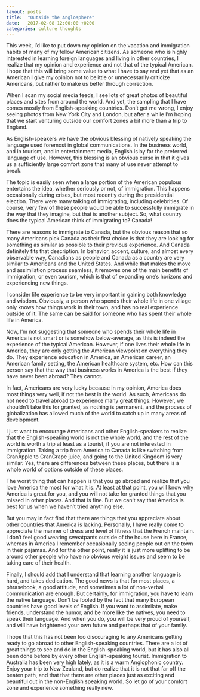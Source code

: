 ```yaml
---
layout: posts
title:  "Outside the Anglosphere"
date:   2017-02-08 12:00:00 +0200
categories: culture thoughts
---
```

This week, I’d like to put down my opinion on the vacation and immigration habits of many of my fellow American citizens. As someone who is highly interested in learning foreign languages and living in other countries, I realize that my opinion and experience and not that of the typical American. I hope that this will bring some value to what I have to say and yet that as an American I give my opinion not to belittle or unnecessarily criticize Americans, but rather to make us better through correction.

When I scan my social media feeds, I see lots of great photos of beautiful places and sites from around the world. And yet, the sampling that I have comes mostly from English-speaking countries. Don’t get me wrong, I enjoy seeing photos from New York City and London, but after a while I’m hoping that we start venturing outside our comfort zones a bit more than a trip to England.

As English-speakers we have the obvious blessing of natively speaking the language used foremost in global communications. In the business world, and in tourism, and in entertainment media, English is by far the preferred language of use. However, this blessing is an obvious curse in that it gives us a sufficiently large comfort zone that many of use never attempt to break.

The topic is easily seen when a large portion of the American populous entertains the idea, whether seriously or not, of immigration. This happens occasionally during crises, but most recently during the presidential election. There were many talking of immigrating, including celebrities. Of course, very few of these people would be able to successfully immigrate in the way that they imagine, but that is another subject. So, what country does the typical American think of immigrating to? Canada!

There are reasons to immigrate to Canada, but the obvious reason that so many Americans pick Canada as their first choice is that they are looking for something as similar as possible to their previous experience. And Canada definitely fits that description. In behavior, accent, culture, and almost every observable way, Canadians as people and Canada as a country are very similar to Americans and the United States. And while that makes the move and assimilation process seamless, it removes one of the main benefits of immigration, or even tourism, which is that of expanding one’s horizons and experiencing new things.

I consider life experience to be very important in gaining both knowledge and wisdom. Obviously, a person who spends their whole life in one village only knows how things work in their town, and has no real experience outside of it. The same can be said for someone who has spent their whole life in America.

Now, I’m not suggesting that someone who spends their whole life in America is not smart or is somehow below-average, as this is indeed the experience of the typical American. However, if one lives their whole life in America, they are only getting the American viewpoint on everything they do. They experience education in America, an American career, an American family setting, the American healthcare system, etc. How can this person say that the way that business works in America is the best if they have never been abroad? They cannot.

In fact, Americans are very lucky because in my opinion, America does most things very well, if not the best in the world. As such, Americans do not need to travel abroad to experience many great things. However, we shouldn’t take this for granted, as nothing is permanent, and the process of globalization has allowed much of the world to catch up in many areas of development.

I just want to encourage Americans and other English-speakers to realize that the English-speaking world is not the whole world, and the rest of the world is worth a trip at least as a tourist, if you are not interested in immigration. Taking a trip from America to Canada is like switching from CranApple to CranGrape juice, and going to the United Kingdom is very similar. Yes, there are differences between these places, but there is a whole world of options outside of these places.

The worst thing that can happen is that you go abroad and realize that you love America the most for what it is. At least at that point, you will know why America is great for you, and you will not take for granted things that you missed in other places. And that is fine. But we can’t say that America is best for us when we haven’t tried anything else.

But you may in fact find that there are things that you appreciate about other countries that America is lacking. Personally, I have really come to appreciate the manner of dress and level of fitness that the French maintain. I don’t feel good wearing sweatpants outside of the house here in France, whereas in America I remember occasionally seeing people out on the town in their pajamas. And for the other point, really it is just more uplifting to be around other people who have no obvious weight issues and seem to be taking care of their health.

Finally, I should add that I understand that learning another language is hard, and takes dedication. The good news is that for most places, a phrasebook, a good attitude, and sometimes a lot of non-verbal communication are enough. But certainly, for immigration, you have to learn the native language. Don’t be fooled by the fact that many European countries have good levels of English. If you want to assimilate, make friends, understand the humor, and be more like the natives, you need to speak their language. And when you do, you will be very proud of yourself, and will have brightened your own future and perhaps that of your family.

I hope that this has not been too discouraging to any Americans getting ready to go abroad to other English-speaking countries. There are a lot of great things to see and do in the English-speaking world, but it has also all been done before by every other English-speaking tourist. Immigration to Australia has been very high lately, as it is a warm Anglophonic country. Enjoy your trip to New Zealand, but do realize that it is not that far off the beaten path, and that that there are other places just as exciting and beautiful out in the non-English speaking world. So let go of your comfort zone and experience something really new.
